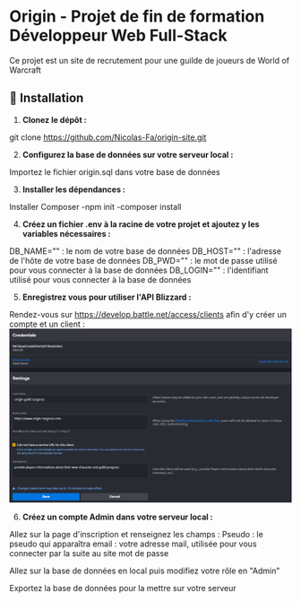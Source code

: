 # Origin - Projet de fin de formation Développeur Web Full-Stack

Ce projet est un site de recrutement pour une guilde de joueurs de World of Warcraft 

## 🚀 Installation

1. **Clonez le dépôt :**

git clone https://github.com/Nicolas-Fa/origin-site.git

2. **Configurez la base de données sur votre serveur local :**

Importez le fichier origin.sql dans votre base de données

3. **Installer les dépendances :**

Installer Composer -npm init -composer install

4. **Créez un fichier .env à la racine de votre projet et ajoutez y les variables nécessaires :**

DB_NAME="" : le nom de votre base de données
DB_HOST="" : l'adresse de l'hôte de votre base de données
DB_PWD="" : le mot de passe utilisé pour vous connecter à la base de données
DB_LOGIN="" : l'identifiant utilisé pour vous connecter à la base de données

5. **Enregistrez vous pour utiliser l'API Blizzard :**

Rendez-vous sur https://develop.battle.net/access/clients afin d'y créer un compte et un client :
![alt text](image.png)

6. **Créez un compte Admin dans votre serveur local :**

Allez sur la page d'inscription et renseignez les champs :
Pseudo : le pseudo qui apparaîtra 
email : votre adresse mail, utilisée pour vous connecter par la suite au site
mot de passe

Allez sur la base de données en local puis modifiez votre rôle en "Admin"

Exportez la base de données pour la mettre sur votre serveur